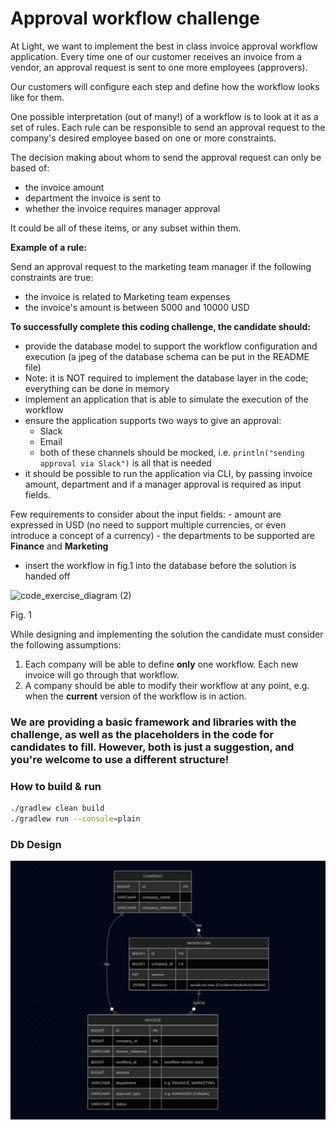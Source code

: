 # Approval workflow challenge
At Light, we want to implement the best in class invoice approval workflow application.
Every time one of our customer receives an invoice from a vendor, an approval request is sent to one more employees (approvers).

Our customers will configure each step and define how the workflow looks like for them. 

One possible interpretation (out of many!) of a workflow is to look at it as a set of rules.
Each rule can be responsible to send an approval request to the company's desired employee based on one or more constraints.

The decision making about whom to send the approval request can only be based of:
- the invoice amount 
- department the invoice is sent to
- whether the invoice requires manager approval

It could be all of these items, or any subset within them.

**Example of a rule:**

Send an approval request to the marketing team manager if the following constraints are true:

- the invoice is related to Marketing team expenses
- the invoice's amount is between 5000 and 10000 USD

**To successfully complete this coding challenge, the candidate should:**

- provide the database model to support the workflow configuration and execution (a jpeg of the database schema can be put in the README file)
- Note: it is NOT required to implement the database layer in the code; everything can be done in memory
- implement an application that is able to simulate the execution of the workflow
- ensure the application supports two ways to give an approval:
    - Slack
    - Email
    - both of these channels should be mocked, i.e. `println("sending approval via Slack")` is all that is needed
- it should be possible to run the application via CLI, by passing invoice amount, department and if a manager approval is required as input fields. 

Few requirements to consider about the input fields:
    - amount are expressed in USD (no need to support multiple currencies, or even introduce a concept of a currency)
    - the departments to be supported are **Finance** and **Marketing**
- insert the workflow in fig.1 into the database before the solution is handed off

![code_exercise_diagram (2)](https://user-images.githubusercontent.com/112865589/191920630-6c4e8f8e-a8d9-42c2-b31e-ab2c881ed297.jpg)

Fig. 1

While designing and implementing the solution the candidate must consider the following assumptions:

1. Each company will be able to define **only** one workflow. Each new invoice will go through that workflow.
2. A company should be able to modify their workflow at any point, e.g. when the **current** version of the workflow is in action.

### We are providing a basic framework and libraries with the challenge, as well as the placeholders in the code for candidates to fill. However, both is just a suggestion, and you're welcome to use a different structure!

### How to build & run
```sh
./gradlew clean build
./gradlew run --console=plain
```
### Db Design
![db-design.png](db-design.png)
